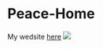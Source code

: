 # Peace-Home
My wedsite [here](https://iris-mygh.github.io/peace-home/)
<img src="https://github.com/iris-mygh/peace-home/blob/main/src/img/myweb.png">



